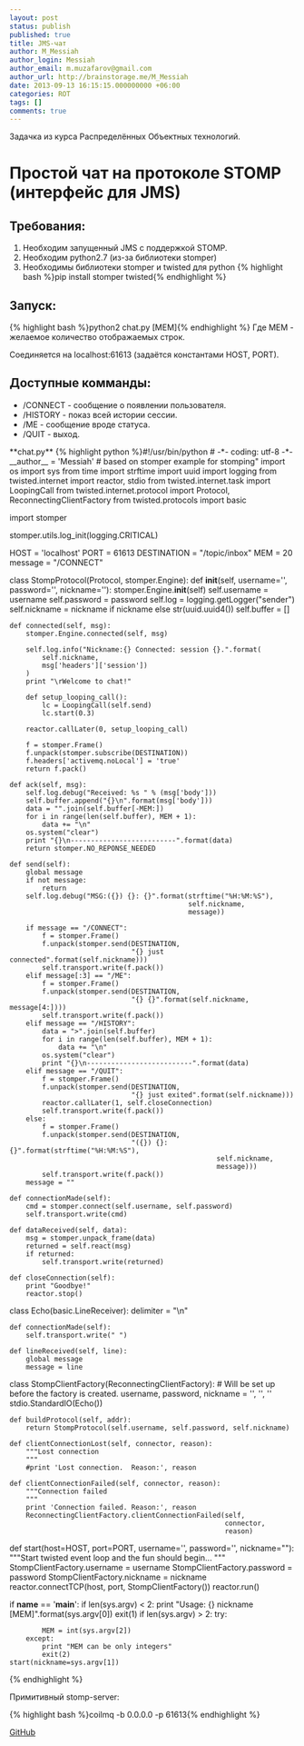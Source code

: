 ```yaml
---
layout: post
status: publish
published: true
title: JMS-чат
author: M_Messiah
author_login: Messiah
author_email: m.muzafarov@gmail.com
author_url: http://brainstorage.me/M_Messiah
date: 2013-09-13 16:15:15.000000000 +06:00
categories: ROT
tags: []
comments: true
---
```

Задачка из курса Распределённых Объектных технологий.
# Простой чат на протоколе STOMP (интерфейс для JMS) #
## Требования: ##
<ol>
	<li>Необходим запущенный JMS с поддержкой STOMP.</li>
	<li>Необходим python2.7 (из-за библиотеки stomper)</li>
	<li>Необходимы библиотеки stomper и twisted для python
{% highlight bash %}pip install stomper twisted{% endhighlight %}
</li>
</ol>

<!--more-->
## Запуск: ##
{% highlight bash %}python2 chat.py <Nickname> [MEM]{% endhighlight %}
Где MEM - желаемое количество отображаемых строк.

Соединяется на localhost:61613 (задаётся константами HOST, PORT).
## Доступные комманды: ##
<ul>
	<li>/CONNECT - сообщение о появлении пользователя.</li>
	<li>/HISTORY - показ всей истории сессии.</li>
	<li>/ME <status> - сообщение вроде статуса.</li>
	<li>/QUIT - выход.</li>
</ul>
**chat.py**
{% highlight python %}#!/usr/bin/python
# -*- coding: utf-8 -*-
__author__ = 'Messiah'
# based on stomper example for stomping"
import os
import sys
from time import strftime
import uuid
import logging
from twisted.internet import reactor, stdio
from twisted.internet.task import LoopingCall
from twisted.internet.protocol import Protocol, ReconnectingClientFactory
from twisted.protocols import basic

import stomper

stomper.utils.log_init(logging.CRITICAL)

HOST = 'localhost'
PORT = 61613
DESTINATION = "/topic/inbox"
MEM = 20
message = "/CONNECT"

class StompProtocol(Protocol, stomper.Engine):
    def __init__(self, username='', password='', nickname=''):
        stomper.Engine.__init__(self)
        self.username = username
        self.password = password
        self.log = logging.getLogger("sender")
        self.nickname = nickname if nickname else str(uuid.uuid4())
        self.buffer = []

    def connected(self, msg):
        stomper.Engine.connected(self, msg)

        self.log.info("Nickname:{} Connected: session {}.".format(
            self.nickname,
            msg['headers']['session'])
        )
        print "\rWelcome to chat!"

        def setup_looping_call():
            lc = LoopingCall(self.send)
            lc.start(0.3)

        reactor.callLater(0, setup_looping_call)

        f = stomper.Frame()
        f.unpack(stomper.subscribe(DESTINATION))
        f.headers['activemq.noLocal'] = 'true'
        return f.pack()

    def ack(self, msg):
        self.log.debug("Received: %s " % (msg['body']))
        self.buffer.append("{}\n".format(msg['body']))
        data = "".join(self.buffer[-MEM:])
        for i in range(len(self.buffer), MEM + 1):
            data += "\n"
        os.system("clear")
        print "{}\n--------------------------".format(data)
        return stomper.NO_REPONSE_NEEDED

    def send(self):
        global message
        if not message:
            return
        self.log.debug("MSG:({}) {}: {}".format(strftime("%H:%M:%S"),
                                                self.nickname,
                                                message))

        if message == "/CONNECT":
            f = stomper.Frame()
            f.unpack(stomper.send(DESTINATION,
                                  "{} just connected".format(self.nickname)))
            self.transport.write(f.pack())
        elif message[:3] == "/ME":
            f = stomper.Frame()
            f.unpack(stomper.send(DESTINATION,
                                  "{} {}".format(self.nickname, message[4:])))
            self.transport.write(f.pack())
        elif message == "/HISTORY":
            data = ">".join(self.buffer)
            for i in range(len(self.buffer), MEM + 1):
                data += "\n"
            os.system("clear")
            print "{}\n--------------------------".format(data)
        elif message == "/QUIT":
            f = stomper.Frame()
            f.unpack(stomper.send(DESTINATION,
                                  "{} just exited".format(self.nickname)))
            reactor.callLater(1, self.closeConnection)
            self.transport.write(f.pack())
        else:
            f = stomper.Frame()
            f.unpack(stomper.send(DESTINATION,
                                  "({}) {}: {}".format(strftime("%H:%M:%S"),
                                                       self.nickname,
                                                       message)))
            self.transport.write(f.pack())
        message = ""

    def connectionMade(self):
        cmd = stomper.connect(self.username, self.password)
        self.transport.write(cmd)

    def dataReceived(self, data):
        msg = stomper.unpack_frame(data)
        returned = self.react(msg)
        if returned:
            self.transport.write(returned)

    def closeConnection(self):
        print "Goodbye!"
        reactor.stop()

class Echo(basic.LineReceiver):
    delimiter = "\n"

    def connectionMade(self):
        self.transport.write(" ")

    def lineReceived(self, line):
        global message
        message = line

class StompClientFactory(ReconnectingClientFactory):
    # Will be set up before the factory is created.
    username, password, nickname = '', '', ''
    stdio.StandardIO(Echo())

    def buildProtocol(self, addr):
        return StompProtocol(self.username, self.password, self.nickname)

    def clientConnectionLost(self, connector, reason):
        """Lost connection
        """
        #print 'Lost connection.  Reason:', reason

    def clientConnectionFailed(self, connector, reason):
        """Connection failed
        """
        print 'Connection failed. Reason:', reason
        ReconnectingClientFactory.clientConnectionFailed(self,
                                                         connector,
                                                         reason)

def start(host=HOST, port=PORT, username='', password='', nickname=""):
    """Start twisted event loop and the fun should begin...
    """
    StompClientFactory.username = username
    StompClientFactory.password = password
    StompClientFactory.nickname = nickname
    reactor.connectTCP(host, port, StompClientFactory())
    reactor.run()

if __name__ == '__main__':
    if len(sys.argv) < 2:
        print "Usage: {} nickname [MEM]".format(sys.argv[0])
        exit(1)
    if len(sys.argv) > 2:
        try:

            MEM = int(sys.argv[2])
        except:
            print "MEM can be only integers"
            exit(2)
    start(nickname=sys.argv[1])
{% endhighlight %}

Примитивный stomp-server:

{% highlight bash %}coilmq -b 0.0.0.0 -p 61613{% endhighlight %}

[GitHub](https://github.com/m-muzafarov/ROT/tree/master/Task5)